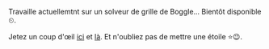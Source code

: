 Travaille actuellemtnt sur un solveur de grille de Boggle... Bientôt disponible ⏲.

Jetez un coup d'œil <a href="https://github.com/sev1527/anniversaires">ici</a> et <a href="https://github.com/sev1527/mastermind_solveur">là</a>. Et n'oubliez pas de mettre une étoile ⭐😉.

